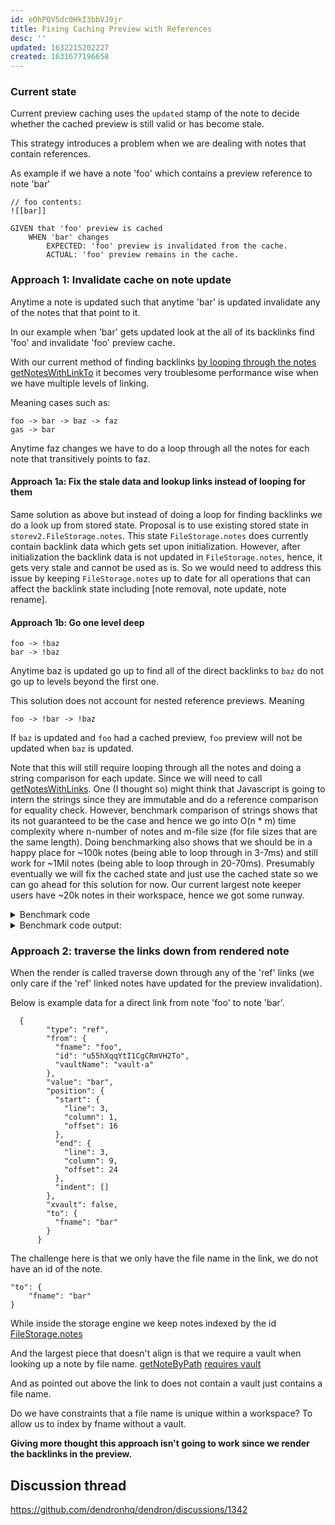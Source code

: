 ```yaml
---
id: eOhPQV5dc0HkI3bbVJ9jr
title: Fixing Caching Preview with References
desc: ''
updated: 1632215202227
created: 1631677196658
---
```


### Current state
Current preview caching uses the `updated` stamp of the note to decide whether the cached preview is still valid or has become stale.

This strategy introduces a problem when we are dealing with notes that contain references. 

As example if we have a note 'foo' which contains a preview reference to note 'bar' 
```
// foo contents:
![[bar]]
```

```
GIVEN that 'foo' preview is cached 
    WHEN 'bar' changes
        EXPECTED: 'foo' preview is invalidated from the cache.
        ACTUAL: 'foo' preview remains in the cache.
```

### Approach 1: Invalidate cache on note update
Anytime a note is updated such that anytime 'bar' is updated invalidate any of the notes that that point to it. 

In our example when 'bar' gets updated look at the all of its backlinks find 'foo' and invalidate 'foo' preview cache.

With our current method of finding backlinks [by looping through the notes getNotesWithLinkTo](https://github.com/dendronhq/dendron/blob/master/packages/common-all/src/dnode.ts#L781-L800) it becomes very troublesome performance wise when we have multiple levels of linking. 

Meaning cases such as:
```
foo -> bar -> baz -> faz
gas -> bar
```
Anytime faz changes we have to do a loop through all the notes for each note that transitively points to faz.

#### Approach 1a: Fix the stale data and lookup links instead of looping for them
Same solution as above but instead of doing a loop for finding backlinks we do a look up from stored state. Proposal is to use existing stored state in `storev2.FileStorage.notes`. This state `FileStorage.notes` does currently contain backlink data which gets set upon initialization. However, after initialization the backlink data is not updated in `FileStorage.notes`, hence, it gets very stale and cannot be used as is. So we would need to address this issue by keeping `FileStorage.notes` up to date for all operations that can affect the backlink state including [note removal, note update, note rename].

#### Approach 1b: Go one level deep


```
foo -> !baz 
bar -> !baz
```

Anytime baz is updated go up to find all of the direct backlinks to `baz` do not go up to levels beyond the first one. 


This solution does not account for nested reference previews. Meaning
```
foo -> !bar -> !baz
```
If `baz` is updated and `foo` had a cached preview, `foo` preview will not be updated when `baz` is updated. 

Note that this will still require looping through all the notes and doing a string comparison for each update. Since we will need to call [getNotesWithLinks](https://github.com/dendronhq/dendron/blob/master/packages/common-all/src/dnode.ts#L783-L802). One (I thought so) might think that Javascript is going to intern the strings since they are immutable and do a reference comparison for equality check. However, benchmark comparison of strings shows that its not guaranteed to be the case and hence we go into O(n * m) time complexity where n-number of notes and m-file size (for file sizes that are the same length). Doing benchmarking also shows that we should be in a happy place for ~100k notes (being able to loop through in 3-7ms) and still work for ~1Mil notes (being able to loop through in 20-70ms). Presumably eventually we will fix the cached state and just use the cached state so we can go ahead for this solution for now. Our current largest note keeper users have ~20k notes in their workspace, hence we got some runway. 

<details>
<summary>
Benchmark code
</summary>

```
import { v4 as uuidv4 } from 'uuid';

export const uuid = () => {
  return uuidv4();
};

function createSingleId(howManyUuidsInOneId1: number) {
  let id = '';
  for (let j = 0; j < howManyUuidsInOneId1; j++) {
    id += uuid();
  }
  return id;
}

function generate(howManyIds: number, howManyUuidsInOneId: number) {
  const ids = [];
  for (let i = 0; i < howManyIds; i++) {
    ids.push(createSingleId(howManyUuidsInOneId));
  }
  return ids;
}

const main = (howManyIds: number, howManyUuidsInOneId:number) => {

  const ids = generate(howManyIds, howManyUuidsInOneId);

  const toFind = createSingleId(howManyUuidsInOneId);

  console.log(`Sample id being compared: '${toFind}'`);

  const before = new Date().getTime();

  ids.filter(id => id === toFind);

  console.log(`Took '${new Date().getTime() - before}ms' to loop through and equal compare '${howManyIds}' when stacked '${howManyUuidsInOneId}' in single id`);
};
main(100000, 3);
main(100000, 1);
main(1000000, 3);
main(1000000, 1);
```
</details>

<details>
<summary>
Benchmark code output:
</summary>

```
Sample id being compared: '261e8f8c-8e97-40c8-8059-162946183917f5c38160-47fe-4a82-b069-3624000c82c4548b9878-a620-48ad-891a-9f3c1bc149ca'
Took '7ms' to loop through and equal compare '100000' when stacked '3' in single id
Sample id being compared: 'dc25aff2-d82b-4b53-be4d-dc8825857bb7'
Took '3ms' to loop through and equal compare '100000' when stacked '1' in single id
Sample id being compared: '634f88c1-64ef-4b2d-813a-8b76281697186eb503a4-ef98-43c2-87dc-c437c111a2b94c12c2f6-58b2-431e-a700-cbe8494eb244'
Took '72ms' to loop through and equal compare '1000000' when stacked '3' in single id
Sample id being compared: '509283b2-dff0-4c23-a949-369b136a6ff6'
Took '18ms' to loop through and equal compare '1000000' when stacked '1' in single id
```
</details>

### Approach 2: traverse the links down from rendered note
When the render is called traverse down through any of the 'ref' links (we only care if the 'ref' linked notes have updated for the preview invalidation). 

Below is example data for a direct link from note 'foo' to note 'bar'. 

```
  {
        "type": "ref",
        "from": {
          "fname": "foo",
          "id": "u55hXqqYtI1CgCRmVH2To",
          "vaultName": "vault-a"
        },
        "value": "bar",
        "position": {
          "start": {
            "line": 3,
            "column": 1,
            "offset": 16
          },
          "end": {
            "line": 3,
            "column": 9,
            "offset": 24
          },
          "indent": []
        },
        "xvault": false,
        "to": {
          "fname": "bar"
        }
      }
```

The challenge here is that we only have the file name in the link, we do not have an id of the note.
```
"to": {
    "fname": "bar"
}
```

While inside the storage engine we keep notes indexed by the id [FileStorage.notes](https://github.com/dendronhq/dendron/blob/master/packages/engine-server/src/drivers/file/storev2.ts#L74)

And the largest piece that doesn't align is that we require a vault when looking up a note by file name.
[getNoteByPath](https://github.com/dendronhq/dendron/blob/master/packages/engine-server/src/engineClient.ts#L221)
[requires vault](https://github.com/dendronhq/dendron/blob/master/packages/common-all/src/types/typesv2.ts#L227-L228)

And as pointed out above the link to does not contain a vault just contains a file name. 

Do we have constraints that a file name is unique within a workspace? To allow us to index by fname without a vault. 

**Giving more thought this approach isn't going to work since we render the backlinks in the preview.**

## Discussion thread
https://github.com/dendronhq/dendron/discussions/1342


  
